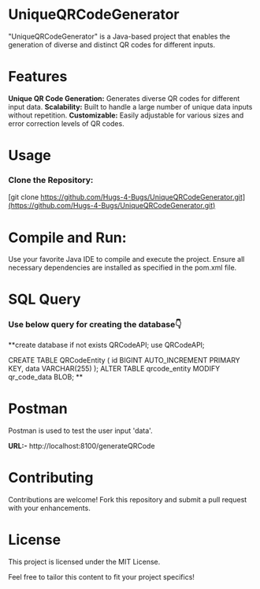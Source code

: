 # UniqueQRCodeGenerator
"UniqueQRCodeGenerator" is a Java-based project that enables the generation of diverse and distinct QR codes for different inputs.


# Features

**Unique QR Code Generation:** Generates diverse QR codes for different input data.
**Scalability:** Built to handle a large number of unique data inputs without repetition.
**Customizable:** Easily adjustable for various sizes and error correction levels of QR codes.

# Usage
### Clone the Repository:
[git clone https://github.com/Hugs-4-Bugs/UniqueQRCodeGenerator.git](https://github.com/Hugs-4-Bugs/UniqueQRCodeGenerator.git)


# Compile and Run:
Use your favorite Java IDE to compile and execute the project.
Ensure all necessary dependencies are installed as specified in the pom.xml file.


# SQL Query
### Use below query for creating the database👇

**create database if not exists QRCodeAPI;
use QRCodeAPI;

CREATE TABLE QRCodeEntity (
    id BIGINT AUTO_INCREMENT PRIMARY KEY,
    data VARCHAR(255)
);
ALTER TABLE qrcode_entity MODIFY qr_code_data BLOB;
**

# Postman
Postman is used to test the user input 'data'.

**URL:-** http://localhost:8100/generateQRCode


# Contributing
Contributions are welcome! Fork this repository and submit a pull request with your enhancements.

# License
This project is licensed under the MIT License.

Feel free to tailor this content to fit your project specifics!





